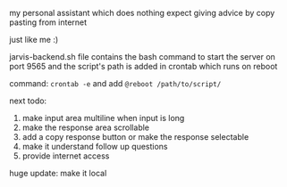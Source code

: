 my personal assistant which does nothing expect giving advice by copy pasting from internet

just like me :)

jarvis-backend.sh file contains the bash command to start the server on port 9565 and the script's path is added in crontab which runs on reboot

command:
`crontab -e`
and add
`@reboot /path/to/script/`

next todo:
1) make input area multiline when input is long
2) make the response area scrollable
3) add a copy response button or make the response selectable
4) make it understand follow up questions
5) provide internet access 

huge update:
make it local
